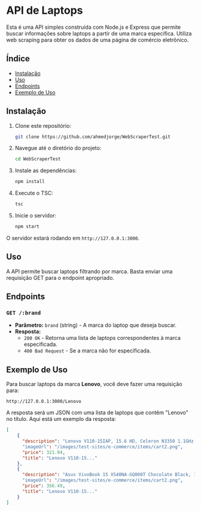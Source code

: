 
# API de Laptops

Esta é uma API simples construída com Node.js e Express que permite buscar informações sobre laptops a partir de uma marca específica. Utiliza web scraping para obter os dados de uma página de comércio eletrônico.

## Índice

- [Instalação](#instalação)
- [Uso](#uso)
- [Endpoints](#endpoints)
- [Exemplo de Uso](#exemplo-de-uso)

## Instalação

1. Clone este repositório:
   ```bash
   git clone https://github.com/ahmedjorge/WebScraperTest.git
   ```

2. Navegue até o diretório do projeto:
   ```bash
   cd WebScraperTest
   ```

3. Instale as dependências:
   ```bash
   npm install
   ```

3. Execute o TSC:
   ```bash
   tsc
   ```

4. Inicie o servidor:
   ```bash
   npm start
   ```

O servidor estará rodando em `http://127.0.0.1:3000`.

## Uso

A API permite buscar laptops filtrando por marca. Basta enviar uma requisição GET para o endpoint apropriado.

## Endpoints

### `GET /:brand`

- **Parâmetro:** `brand` (string) - A marca do laptop que deseja buscar.
- **Resposta:**
    - `200 OK` - Retorna uma lista de laptops correspondentes à marca especificada.
    - `400 Bad Request` - Se a marca não for especificada.

## Exemplo de Uso

Para buscar laptops da marca **Lenovo**, você deve fazer uma requisição para:

```
http://127.0.0.1:3000/Lenovo
```

A resposta será um JSON com uma lista de laptops que contêm "Lenovo" no título. Aqui está um exemplo da resposta:

```json
[
    {
      "description": "Lenovo V110-15IAP, 15.6 HD, Celeron N3350 1.1GHz, 4GB, 128GB SSD, Windows 10 Home"
      "imageUrl": "/images/test-sites/e-commerce/items/cart2.png",
      "price": 321.94,
      "title": "Lenovo V110-15..."
    },
    {
      "description": "Asus VivoBook 15 X540NA-GQ008T Chocolate Black, 15.6 HD, Pentium N4200, 4GB, 500GB, Windows 10 Home, En kbd"
      "imageUrl": "/images/test-sites/e-commerce/items/cart2.png",
      "price": 356.49,
      "title": "Lenovo V110-15..."
    }
]
```